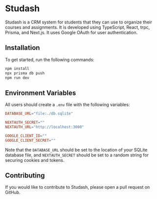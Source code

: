 # Studash

Studash is a CRM system for students that they can use to organize their courses and assignments. It is developed using TypeScript, React, trpc, Prisma, and Next.js. It uses Google OAuth for user authentication.

## Installation

To get started, run the following commands:

```bash
npm install
npx prisma db push
npm run dev
```

## Environment Variables

All users should create a `.env` file with the following variables:

```makefile
DATABASE_URL="file:./db.sqlite"

NEXTAUTH_SECRET=""
NEXTAUTH_URL="http://localhost:3000"

GOOGLE_CLIENT_ID=""
GOOGLE_CLIENT_SECRET=""
```

Note that the `DATABASE_URL` should be set to the location of your SQLite database file, and `NEXTAUTH_SECRET` should be set to a random string for securing cookies and tokens.

## Contributing

If you would like to contribute to Studash, please open a pull request on GitHub.
